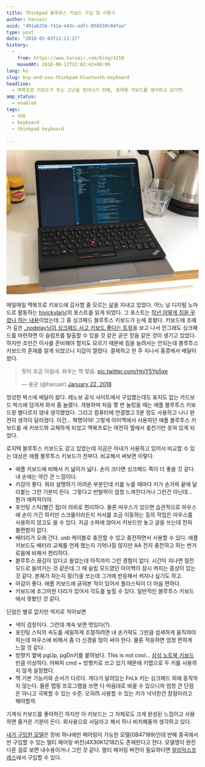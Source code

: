 ```yaml
---
title: Thinkpad 블루투스 키보드 구입 및 사용기
author: haruair
uuid: "491ab25b-741a-443c-adfc-856550c04faa"
type: post
date: "2018-02-03T11:13:27"
history:
  - 
    from: https://www.haruair.com/blog/4159
    movedAt: 2018-09-13T22:02:42+00:00
lang: ko
slug: buy-and-use-thinkpad-bluetooth-keyboard
headline:
  - 맥북프로 키보드가 주는 고난을 벗어나기 위해, 휴대용 키보드를 생각하고 있다면.
amp_status:
  - enabled
tags:
  - 리뷰
  - keyboard
  - thinkpad keyboard

---
```


![](thinkpad-keyboard.jpg)

매일매일 맥북프로 키보드에 감사할 줄 모르는 삶을 지내고 있었다. 어느 날 디지털 노마드로 활동하는 [hivickylai][1]님의 포스트를 읽게 되었다. 그 포스트는 [작년 어떻게 짐을 꾸렸나 하는 내용][2]이었는데 그 중 싱크패드 블루투스 키보드가 눈에 꽂혔다. 키보드에 조예가 깊은 [_nodelay님이 싱크패드 사고 키보드 좋다는 트윗][3]을 보고 나서 안그래도 싱크패드를 마련하면 이 슬럼프를 탈출할 수 있을 것 같은 굳은 믿음 같은 것이 생기고 있었다. 하지만 조만간 이사를 준비해야 할지도 모르기 때문에 짐을 늘려서는 안되는데 블루투스 키보드의 존재를 알게 되었으니 지갑이 열렸다. 결제하고 한 주 지나서 홍콩에서 배달이 왔다.

<blockquote class="twitter-tweet" data-lang="en">
  <p lang="ko" dir="ltr">
    핏이 조금 아쉽네. 좌우는 딱 맞음. <a href="https://t.co/HniY5Yp5xe">pic.twitter.com/HniY5Yp5xe</a>
  </p>
  
  <p>
    &mdash; 용균 (@haruair) <a href="https://twitter.com/haruair/status/955349965999562753?ref_src=twsrc%5Etfw">January 22, 2018</a>
  </p>
</blockquote>



엉성한 박스에 배달이 왔다. 레노보 공식 사이트에서 구입했는데도 표지도 없는 카드보드 박스에 담겨져 와서 좀 놀랬다. 개봉하며 처음 몇 번 눌렀을 때는 애플 블루투스 키보드랑 별다르지 않네 생각했었다. 그리고 컴퓨터에 연결했고 5분 정도 사용하고 나니 완전히 생각이 달라졌다. 이건&#8230; 혁명이야! 그렇게 아이맥에서 사용하던 애플 블루투스 키보드를 새 키보드와 교체하게 되었고 맥북프로는 여전히 옆에서 충전기만 꽂혀 있게 되었다.

로지텍 블루투스 키보드도 갖고 있었는데 지금은 아내가 사용하고 있어서 비교할 수 있는 대상은 애플 블루투스 키보드가 전부다. 비교해서 써보면 이렇다.

  * 애플 키보드에 비해서 키 넓이가 넓다. 손이 크다면 싱크패드 쪽이 더 좋을 것 같다. 내 손에는 약간 큰 느낌이다.
  * 키감이 좋다. 뭐라 설명하기 어려운 부분인데 키를 누를 때마다 키가 손가락 끝에 달라붙는 그런 기분이 든다. 그렇다고 반발력이 엄청 느껴진다거나 그런건 아닌데&#8230; 뭔가 매력적이야.
  * 포인팅 스틱(빨간 점)이 의외로 편리하다. 물론 마우스가 있으면 습관적으로 마우스에 손이 가긴 하지만 스크롤이라든지 커서를 조금 이동하는 등의 작업은 마우스를 사용하지 않고도 쓸 수 있다. 지금 소파에 앉아서 키보드만 놓고 글을 쓰는데 전혀 불편함이 없다.
  * 배터리가 오래 간다. usb 케이블로 충전할 수 있고 충전하면서 사용할 수 있다. 애플 키보드도 배터리 교체를 언제 했는지 기억나질 않지만 AA 전지 충전하고 하는 번거로움에 비해서 편리하다.
  * 블루투스 끊김이 있다고 들었는데 아직까지 그런 경험이 없다. 시간이 지나면 절전 모드로 들어가는 것 같은데 그 때 슬립 모드였던 아이맥이 잠시 켜지는 증상이 있는 것 같다. 본체가 자는지 핑(?)을 쏘는데 그거에 반응해서 켜지나 싶기도 하고.
  * 마감이 좋다. 애플 키보드에 긁혀본 적이 있어서 플라스틱이 더 마음 편하다.
  * 키보드에 조그마한 다리가 있어서 각도를 높힐 수 있다. 일반적인 블루투스 키보드에서 못봤던 것 같다.

단점은 별로 없지만 억지로 적어보면

  * 색이 검정이다. 그런데 계속 보면 멋있다(?).
  * 포인팅 스틱의 속도를 세밀하게 조절하려면 내 손가락도 그만큼 섬세하게 움직여야 하는데 마우스에 비해서 좀 더 신경을 많이 써야 한다. 물론 적응하면 엄청 편하게 느낄 것 같다.
  * 방향키 옆에 pgUp, pgDn키를 붙여놨다. This is not cool&#8230; [삼성 노트북 키보드][4]만큼 이상하다. 어짜피 cmd + 방향키로 쓰고 있기 때문에 키맵으로 두 키를 사용하지 않게 설정했다.
  * 맥 기본 기능키와 순서가 다르다. 게다가 달려있는 FnLk 키는 싱크패드 외에 동작하지 않는다. 물론 맵핑 프로그램을 쓰면 다 마음대로 바꿀 수 있으니까 엄청 큰 단점은 아니고 극복할 수 있는 수준. 오히려 사용할 수 있는 키가 넉넉한건 장점이라고 해야할까.

기계식 키보드를 좋아하긴 하지만 이 키보드는 그 자체로도 크게 완성된 느낌이고 사용하면 즐거운 기분이 든다. 회사용으로 사달라고 해서 하나 비치해둘까 생각하고 있다.

[내가 구입한 모델][5]은 장비 하나에만 페어링이 가능한 모델(0B47189)인데 반해 중국에서만 구입할 수 있는 멀티 페어링 버전(4X30K12182)도 존재한다고 한다. 모델명이 완전 다른 걸로 보면 내수용이거나 그런 것 같다. 멀티 페어링 버전이 필요하다면 [알리익스프레스][6]에서 구입할 수 있다.

 [1]: https://twitter.com/hivickylai
 [2]: https://heronebag.com/blog/gear-roundup-2017/
 [3]: https://twitter.com/_nodelay/status/949485077678837761
 [4]: http://www.haruair.com/blog/1569
 [5]: https://www3.lenovo.com/au/en/accessories-and-monitors/keyboards-and-mice/keyboards/KEYBOARD-US-English/p/0B47189
 [6]: http://s.click.aliexpress.com/e/QbqV7im